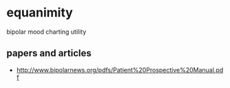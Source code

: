 # equanimity

bipolar mood charting utility

## papers and articles

- http://www.bipolarnews.org/pdfs/Patient%20Prospective%20Manual.pdf


